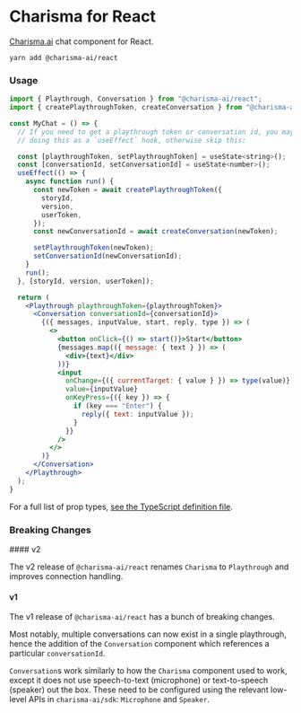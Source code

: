 # Charisma for React

[Charisma.ai](https://charisma.ai) chat component for React.

```
yarn add @charisma-ai/react
```

### Usage

```jsx
import { Playthrough, Conversation } from "@charisma-ai/react";
import { createPlaythroughToken, createConversation } from "@charisma-ai/sdk";

const MyChat = () => {
  // If you need to get a playthrough token or conversation id, you may consider
  // doing this as a `useEffect` hook, otherwise skip this:

  const [playthroughToken, setPlaythroughToken] = useState<string>();
  const [conversationId, setConversationId] = useState<number>();
  useEffect(() => {
    async function run() {
      const newToken = await createPlaythroughToken({
        storyId,
        version,
        userToken,
      });
      const newConversationId = await createConversation(newToken);

      setPlaythroughToken(newToken);
      setConversationId(newConversationId);
    }
    run();
  }, [storyId, version, userToken]);

  return (
    <Playthrough playthroughToken={playthroughToken}>
      <Conversation conversationId={conversationId}>
        {({ messages, inputValue, start, reply, type }) => (
          <>
            <button onClick={() => start()}>Start</button>
            {messages.map(({ message: { text } }) => (
              <div>{text}</div>
            ))}
            <input
              onChange={({ currentTarget: { value } }) => type(value)}
              value={inputValue}
              onKeyPress={({ key }) => {
                if (key === "Enter") {
                  reply({ text: inputValue });
                }
              }}
            />
          </>
        )}
      </Conversation>
    </Playthrough>
  );
}
```

For a full list of prop types, [see the TypeScript definition file](dist/index.d.ts).

### Breaking Changes

#### v2

The v2 release of `@charisma-ai/react` renames `Charisma` to `Playthrough` and improves connection handling.

#### v1

The v1 release of `@charisma-ai/react` has a bunch of breaking changes.

Most notably, multiple conversations can now exist in a single playthrough, hence the addition of the `Conversation` component which references a particular `conversationId`.

`Conversation`s work similarly to how the `Charisma` component used to work, except it does not use speech-to-text (microphone) or text-to-speech (speaker) out the box. These need to be configured using the relevant low-level APIs in `charisma-ai/sdk`: `Microphone` and `Speaker`.
